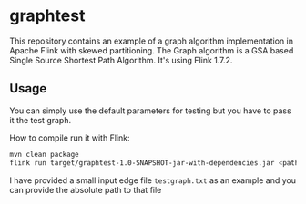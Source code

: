 # graphtest
This repository contains an example of a graph algorithm implementation in Apache Flink with skewed partitioning.
The Graph algorithm is a GSA based Single Source Shortest Path Algorithm. It's using Flink 1.7.2. 

## Usage
You can simply use the default parameters for testing but you have to pass it the test graph. 

How to compile run it with Flink:
```bash
mvn clean package
flink run target/graphtest-1.0-SNAPSHOT-jar-with-dependencies.jar <path to the input edge file>
```

I have provided a small input edge file `testgraph.txt` as an example and you can provide the absolute path to that file
